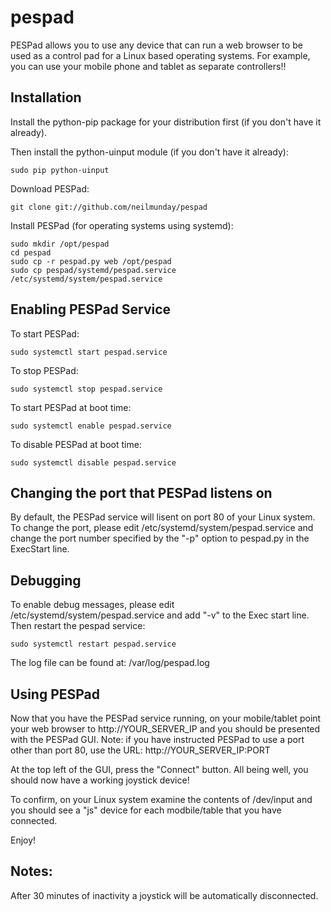 pespad
======

PESPad allows you to use any device that can run a web browser to be used as a control pad for a Linux based operating systems. For example, you can use your mobile phone and tablet as separate controllers!!

Installation
------------

Install the python-pip package for your distribution first (if you don't have it already).

Then install the python-uinput module (if you don't have it already):

    sudo pip python-uinput

Download PESPad:

    git clone git://github.com/neilmunday/pespad

Install PESPad (for operating systems using systemd):

    sudo mkdir /opt/pespad
    cd pespad
    sudo cp -r pespad.py web /opt/pespad
    sudo cp pespad/systemd/pespad.service /etc/systemd/system/pespad.service

Enabling PESPad Service
-----------------------

To start PESPad:

    sudo systemctl start pespad.service

To stop PESPad:

    sudo systemctl stop pespad.service

To start PESPad at boot time:

    sudo systemctl enable pespad.service

To disable PESPad at boot time:

    sudo systemctl disable pespad.service

Changing the port that PESPad listens on
----------------------------------------

By default, the PESPad service will lisent on port 80 of your Linux system. To change the port, please edit /etc/systemd/system/pespad.service and change the port number specified by the "-p" option to pespad.py in the ExecStart line.

Debugging
---------

To enable debug messages, please edit /etc/systemd/system/pespad.service and add "-v" to the Exec start line. Then restart the pespad service:

    sudo systemctl restart pespad.service

The log file can be found at: /var/log/pespad.log

Using PESPad
------------

Now that you have the PESPad service running, on your mobile/tablet point your web browser to http://YOUR_SERVER_IP and you should be presented with the PESPad GUI. Note: if you have instructed PESPad to use a port other than port 80, use the URL: http://YOUR_SERVER_IP:PORT

At the top left of the GUI, press the "Connect" button. All being well, you should now have a working joystick device!

To confirm, on your Linux system examine the contents of /dev/input and you should see a "js" device for each modbile/table that you have connected.

Enjoy!

Notes:
-----

After 30 minutes of inactivity a joystick will be automatically disconnected.

